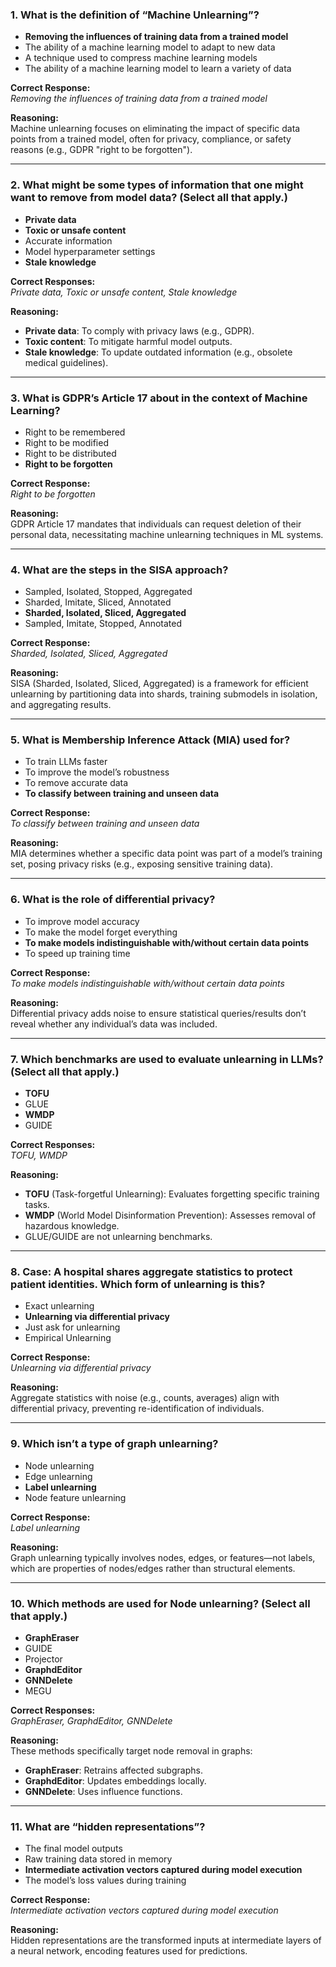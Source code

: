 ### 1. What is the definition of “Machine Unlearning”?
- **Removing the influences of training data from a trained model**  
- The ability of a machine learning model to adapt to new data  
- A technique used to compress machine learning models  
- The ability of a machine learning model to learn a variety of data  

**Correct Response:**  
*Removing the influences of training data from a trained model*  

**Reasoning:**  
Machine unlearning focuses on eliminating the impact of specific data points from a trained model, often for privacy, compliance, or safety reasons (e.g., GDPR "right to be forgotten").  

---

### 2. What might be some types of information that one might want to remove from model data? (Select all that apply.)
- **Private data**  
- **Toxic or unsafe content**  
- Accurate information  
- Model hyperparameter settings  
- **Stale knowledge**  

**Correct Responses:**  
*Private data, Toxic or unsafe content, Stale knowledge*  

**Reasoning:**  
- **Private data**: To comply with privacy laws (e.g., GDPR).  
- **Toxic content**: To mitigate harmful model outputs.  
- **Stale knowledge**: To update outdated information (e.g., obsolete medical guidelines).  

---

### 3. What is GDPR’s Article 17 about in the context of Machine Learning?
- Right to be remembered  
- Right to be modified  
- Right to be distributed  
- **Right to be forgotten**  

**Correct Response:**  
*Right to be forgotten*  

**Reasoning:**  
GDPR Article 17 mandates that individuals can request deletion of their personal data, necessitating machine unlearning techniques in ML systems.  

---

### 4. What are the steps in the SISA approach?
- Sampled, Isolated, Stopped, Aggregated  
- Sharded, Imitate, Sliced, Annotated  
- **Sharded, Isolated, Sliced, Aggregated**  
- Sampled, Imitate, Stopped, Annotated  

**Correct Response:**  
*Sharded, Isolated, Sliced, Aggregated*  

**Reasoning:**  
SISA (Sharded, Isolated, Sliced, Aggregated) is a framework for efficient unlearning by partitioning data into shards, training submodels in isolation, and aggregating results.  

---

### 5. What is Membership Inference Attack (MIA) used for?
- To train LLMs faster  
- To improve the model’s robustness  
- To remove accurate data  
- **To classify between training and unseen data**  

**Correct Response:**  
*To classify between training and unseen data*  

**Reasoning:**  
MIA determines whether a specific data point was part of a model’s training set, posing privacy risks (e.g., exposing sensitive training data).  

---

### 6. What is the role of differential privacy?
- To improve model accuracy  
- To make the model forget everything  
- **To make models indistinguishable with/without certain data points**  
- To speed up training time  

**Correct Response:**  
*To make models indistinguishable with/without certain data points*  

**Reasoning:**  
Differential privacy adds noise to ensure statistical queries/results don’t reveal whether any individual’s data was included.  

---

### 7. Which benchmarks are used to evaluate unlearning in LLMs? (Select all that apply.)
- **TOFU**  
- GLUE  
- **WMDP**  
- GUIDE  

**Correct Responses:**  
*TOFU, WMDP*  

**Reasoning:**  
- **TOFU** (Task-forgetful Unlearning): Evaluates forgetting specific training tasks.  
- **WMDP** (World Model Disinformation Prevention): Assesses removal of hazardous knowledge.  
- GLUE/GUIDE are not unlearning benchmarks.  

---

### 8. Case: A hospital shares aggregate statistics to protect patient identities. Which form of unlearning is this?
- Exact unlearning  
- **Unlearning via differential privacy**  
- Just ask for unlearning  
- Empirical Unlearning  

**Correct Response:**  
*Unlearning via differential privacy*  

**Reasoning:**  
Aggregate statistics with noise (e.g., counts, averages) align with differential privacy, preventing re-identification of individuals.  

---

### 9. Which isn’t a type of graph unlearning?
- Node unlearning  
- Edge unlearning  
- **Label unlearning**  
- Node feature unlearning  

**Correct Response:**  
*Label unlearning*  

**Reasoning:**  
Graph unlearning typically involves nodes, edges, or features—not labels, which are properties of nodes/edges rather than structural elements.  

---

### 10. Which methods are used for Node unlearning? (Select all that apply.)
- **GraphEraser**  
- GUIDE  
- Projector  
- **GraphdEditor**  
- **GNNDelete**  
- MEGU  

**Correct Responses:**  
*GraphEraser, GraphdEditor, GNNDelete*  

**Reasoning:**  
These methods specifically target node removal in graphs:  
- **GraphEraser**: Retrains affected subgraphs.  
- **GraphdEditor**: Updates embeddings locally.  
- **GNNDelete**: Uses influence functions.  

---

### 11. What are “hidden representations”?
- The final model outputs  
- Raw training data stored in memory  
- **Intermediate activation vectors captured during model execution**  
- The model’s loss values during training  

**Correct Response:**  
*Intermediate activation vectors captured during model execution*  

**Reasoning:**  
Hidden representations are the transformed inputs at intermediate layers of a neural network, encoding features used for predictions.  
